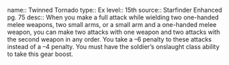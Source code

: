 name:: Twinned Tornado 
type:: Ex
level:: 15th 
source:: Starfinder Enhanced pg. 75
desc:: When you make a full attack while wielding two one-handed melee weapons, two small arms, or a small arm and a one-handed melee weapon, you can make two attacks with one weapon and two attacks with the second weapon in any order. You take a –6 penalty to these attacks instead of a –4 penalty. You must have the soldier’s onslaught class ability to take this gear boost.

